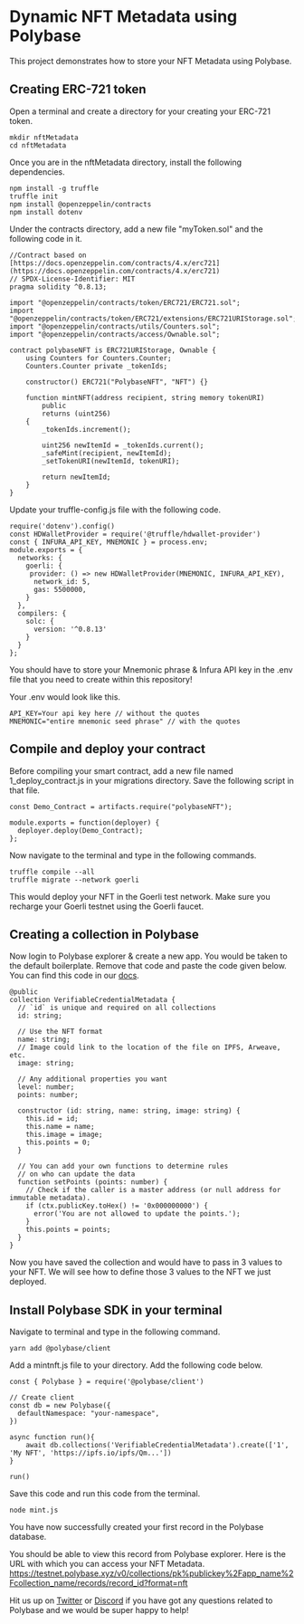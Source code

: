 # Dynamic NFT Metadata using Polybase

This project demonstrates how to store your NFT Metadata using Polybase. 

## Creating ERC-721 token

Open a terminal and create a directory for your creating your ERC-721 token.

```shell
mkdir nftMetadata
cd nftMetadata
```
Once you are in the nftMetadata directory, install the following dependencies.

```shell
npm install -g truffle
truffle init
npm install @openzeppelin/contracts
npm install dotenv
```
Under the contracts directory, add a new file "myToken.sol" and the following code in it. 

```shell
//Contract based on [https://docs.openzeppelin.com/contracts/4.x/erc721](https://docs.openzeppelin.com/contracts/4.x/erc721)
// SPDX-License-Identifier: MIT
pragma solidity ^0.8.13;

import "@openzeppelin/contracts/token/ERC721/ERC721.sol";
import "@openzeppelin/contracts/token/ERC721/extensions/ERC721URIStorage.sol";
import "@openzeppelin/contracts/utils/Counters.sol";
import "@openzeppelin/contracts/access/Ownable.sol";

contract polybaseNFT is ERC721URIStorage, Ownable {
    using Counters for Counters.Counter;
    Counters.Counter private _tokenIds;

    constructor() ERC721("PolybaseNFT", "NFT") {}

    function mintNFT(address recipient, string memory tokenURI)
        public
        returns (uint256)
    {
        _tokenIds.increment();

        uint256 newItemId = _tokenIds.current();
        _safeMint(recipient, newItemId);
        _setTokenURI(newItemId, tokenURI);

        return newItemId;
    }
}

```
Update your truffle-config.js file with the following code.

```shell
require('dotenv').config()
const HDWalletProvider = require('@truffle/hdwallet-provider')
const { INFURA_API_KEY, MNEMONIC } = process.env;
module.exports = {
  networks: {
    goerli: {
     provider: () => new HDWalletProvider(MNEMONIC, INFURA_API_KEY),
      network_id: 5,
      gas: 5500000,
    }
  },
  compilers: {
    solc: {
      version: '^0.8.13'
    }
  }
};
```

You should have to store your Mnemonic phrase & Infura API key in the .env file that you need to create within this repository!

Your .env would look like this. 

```shell
API_KEY=Your api key here // without the quotes
MNEMONIC="entire mnemonic seed phrase" // with the quotes
```

## Compile and deploy your contract

Before compiling your smart contract, add a new file named 1_deploy_contract.js in your migrations directory. Save the following script in that file. 

```shell
const Demo_Contract = artifacts.require("polybaseNFT");

module.exports = function(deployer) {
  deployer.deploy(Demo_Contract);
};
```
Now navigate to the terminal and type in the following commands.

```shell
truffle compile --all
truffle migrate --network goerli
```

This would deploy your NFT in the Goerli test network. Make sure you recharge your Goerli testnet using the Goerli faucet. 

## Creating a collection in Polybase

Now login to Polybase explorer & create a new app. You would be taken to the default boilerplate. Remove that code and paste the code given below. You can find this code in our [docs](https://polybase.xyz/docs/dynamic-nft-metadata).

```shell
@public
collection VerifiableCredentialMetadata {
  // `id` is unique and required on all collections
  id: string;

  // Use the NFT format
  name: string;
  // Image could link to the location of the file on IPFS, Arweave, etc.
  image: string;
  
  // Any additional properties you want
  level: number;
  points: number;

  constructor (id: string, name: string, image: string) {
    this.id = id;
    this.name = name;
    this.image = image;
    this.points = 0;
  }

  // You can add your own functions to determine rules
  // on who can update the data
  function setPoints (points: number) {
    // Check if the caller is a master address (or null address for immutable metadata).
    if (ctx.publicKey.toHex() != '0x000000000') {
      error('You are not allowed to update the points.');
    }
    this.points = points;
  }
}
```

Now you have saved the collection and would have to pass in 3 values to your NFT. We will see how to define those 3 values to the NFT we just deployed.

## Install Polybase SDK in your terminal

Navigate to terminal and type in the following command. 

```shell
yarn add @polybase/client
```

Add a mintnft.js file to your directory. Add the following code below. 

```shell
const { Polybase } = require('@polybase/client')

// Create client
const db = new Polybase({
  defaultNamespace: "your-namespace",
})

async function run(){
	await db.collections('VerifiableCredentialMetadata').create(['1', 'My NFT', 'https://ipfs.io/ipfs/Qm...'])
}

run()

```

Save this code and run this code from the terminal. 

```shell
node mint.js  
```

You have now successfully created your first record in the Polybase database. 

You should be able to view this record from Polybase explorer. Here is the URL with which you can access your NFT Metadata. 
https://testnet.polybase.xyz/v0/collections/pk%publickey%2Fapp_name%2Fcollection_name/records/record_id?format=nft

Hit us up on [Twitter](https://twitter.com/polybase_xyz) or [Discord](https://discord.gg/DrXkRpCFDX) if you have got any questions related to Polybase and we would be super happy to help!

